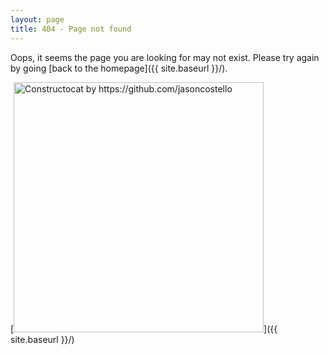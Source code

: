 ```yaml
---
layout: page
title: 404 - Page not found
---
```


Oops, it seems the page you are looking for may not exist. Please try again by going [back to the homepage]({{ site.baseurl }}/).

[<img src="{{ site.baseurl }}/images/404.jpg" alt="Constructocat by https://github.com/jasoncostello" style="width: 400px;"/>]({{ site.baseurl }}/)
